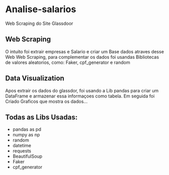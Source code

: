 # Analise-salarios
Web Scraping do Site Glassdoor

## Web Scraping
O intuito foi extrair empresas e Salario e criar um Base dados atraves desse Web Web Scraping, para complementar os dados foi usandas Bibliotecas de valores aleatorios, como: Faker, cpf_generator e random
  
## Data Visualization
Apos extrair os dados do glassdor, foi usando a Lib pandas para criar um DataFrame e armazenar essa informaçoes como tabela.
Em seguida foi Criado Graficos que mostra os dados...

## Todas as Libs Usadas: 

* pandas as pd
* numpy as np
* random 
* datetime
* requests
* BeautifulSoup
* Faker
* cpf_generator
